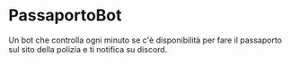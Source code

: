 # PassaportoBot
Un bot che controlla ogni minuto se c'è disponibilità per fare il passaporto sul sito della polizia e ti notifica su discord.
